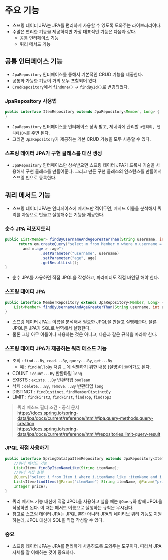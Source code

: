 # 주요 기능
- 스프링 데이터 JPA는 JPA를 편리하게 사용할 수 있도록 도와주는 라이브러리이다.
- 수많은 편리한 기능을 제공하지만 가장 대표적인 기능은 다음과 같다.
  - 공통 인터페이스 기능
  - 쿼리 메서드 기능

## 공통 인터페이스 기능
- `JpaRepository` 인터페이스를 통해서 기본적인 CRUD 기능을 제공한다.
- 공통화 가능한 기능이 거의 모두 포함되어 있다.
- `CrudRepository`에서 `findOne()` -> `findById()`로 변경되었다.

### JpaRepository 사용법
```java
public interface ItemRepository extends JpaRepository<Member, Long> {
}
```
- `JpaRepository` 인터페이스를 인터페이스 상속 받고, 제네릭에 관리할 `<엔티티, 엔티티ID>`를 주면 된다.
- 그러면 `JpaRepository`가 제공하는 기본 CRUD 기능을 모두 사용할 수 있다.

### 스프링 데이터 JPA가 구현 클래스를 대신 생성
- `JpaRepository` 인터페이스만 상속받으면 스프링 데이터 JPA가 프록시 기술을 사용해서 구현 클래스를
만들어준다. 그리고 만든 구현 클래스의 인스턴스를 만들어서 스프링 빈으로 등록한다.

## 쿼리 메서드 기능
- 스프링 데이터 JPA는 인터페이스에 메서드만 적어두면, 메서드 이름을 분석해서 쿼리를 자동으로 만들고
실행해주는 기능을 제공한다.

### 순수 JPA 리포지토리
```java
public List<Member> findByUsernameAndAgeGreaterThan(String username, int age) {
      return em.createQuery("select m from Member m where m.username = :username
        and m.age > :age")
                .setParameter("username", username)
                .setParameter("age", age)
                .getResultList();
}
```
- 순수 JPA를 사용하면 직접 JPQL을 작성하고, 파라미터도 직접 바인딩 해야 한다.

### 스프링 데이터 JPA
```java
public interface MemberRepository extends JpaRepository<Member, Long> {
    List<Member> findByUsernameAndAgeGreaterThan(String username, int age);
}
```
- 스프링 데이터 JPA는 이름을 분석해서 필요한 JPQL을 만들고 실행해준다. 물론 JPQL은 JPA가 SQL로
번역해서 실행한다.
- 물론 그냥 아무 이름이나 사용하는 것은 아니고, 다음과 같은 규칙을 따라야 한다.

### 스프링 데이터 JPA가 제공하는 쿼리 메소드 기능
- 조회 : `find...By`, `read...By`, `query...By`, `get...By`
  - 예 : `findHelloBy` 처럼 ...에 식별하기 위한 내용 (설명)이 들어가도 된다.
- COUNT : `count...By` 반환타입 `long`
- EXISTS : `exists...By` 반환타입 `boolean`
- 삭제 : `delete...By`, `remove...By` 반환타입 `long`
- DISTINCT : `findDistinct`, `findMemberDistinctBy`
- LIMIT : `findFirst3`, `findFirst`, `findTop`, `findTop3`

> 쿼리 메소드 필터 조건 - 공식 문서 <br>
> https://docs.spring.io/spring-data/jpa/docs/current/reference/html/#jpa.query-methods.query-creation <br>
> https://docs.spring.io/spring-data/jpa/docs/current/reference/html/#repositories.limit-query-result

### JPQL 직접 사용하기
```java
public interface SpringDataJpaItemRepository extends JpaRepository<Item, Long> {
    //쿼리 메서드 기능
    List<Item> findByItemNameLike(String itemName);
    //쿼리 직접 실행
    @Query("select i from Item i where i.itemName like :itemName and i.price <=:price")
    List<Item>findItems(@Param("itemName") String itemName, @Param("price")
    Integer price);
}
```
- 쿼리 메서드 기능 대신에 직접 JPQL을 사용하고 싶을 때는 `@Query`와 함께 JPQL을 작성하면 된다.
이 때는 메서드 이름으로 실행하는 규칙은 무시된다.
- 참고로 스프링 데이터 JPA는 JPQL 뿐만 아니라 JPA의 네이티브 쿼리 기능도 지원하는데, JPQL 대신에 
SQL을 직접 작성할 수 있다.

### 중요
- 스프링 데이터 JPA는 JPA를 편리하게 사용하도록 도와주는 도구이다. 따라서 JPA 자체를 잘 이해하는 것이
중요하다.
